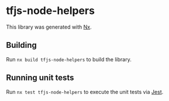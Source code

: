 # tfjs-node-helpers

This library was generated with [Nx](https://nx.dev).

## Building

Run `nx build tfjs-node-helpers` to build the library.

## Running unit tests

Run `nx test tfjs-node-helpers` to execute the unit tests via [Jest](https://jestjs.io).
